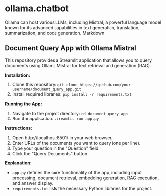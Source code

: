 # ollama.chatbot
 Ollama can host various LLMs, including Mistral, a powerful language model known for its advanced capabilities in text generation, translation, summarization, and code generation. 
Markdown
## Document Query App with Ollama Mistral

This repository provides a Streamlit application that allows you to query documents using Ollama Mistral for text retrieval and generation (RAG).

**Installation:**

1. Clone this repository: `git clone https://github.com/your-username/document_query_app.git`
2. Install required libraries: `pip install -r requirements.txt`

**Running the App:**

1. Navigate to the project directory: `cd document_query_app`
2. Run the application: `streamlit run app.py`

**Instructions:**

1. Open http://localhost:8501/ in your web browser.
2. Enter URLs of the documents you want to query (one per line).
3. Type your question in the "Question" field.
4. Click the "Query Documents" button.

**Explanation:**

* `app.py` defines the core functionality of the app, including input processing, document retrieval, embedding generation, RAG execution, and answer display.
* `requirements.txt` lists the necessary Python libraries for the project.
